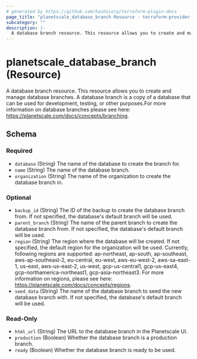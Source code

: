 ```yaml
---
# generated by https://github.com/hashicorp/terraform-plugin-docs
page_title: "planetscale_database_branch Resource - terraform-provider-planetscale"
subcategory: ""
description: |-
  A database branch resource. This resource allows you to create and manage database branches. A database branch is a copy of a database that can be used for development, testing, or other purposes.For more information on database branches please see here: https://planetscale.com/docs/concepts/branching.
---
```


# planetscale_database_branch (Resource)

A database branch resource. This resource allows you to create and manage database branches. A database branch is a copy of a database that can be used for development, testing, or other purposes.For more information on database branches please see here: https://planetscale.com/docs/concepts/branching.



<!-- schema generated by tfplugindocs -->
## Schema

### Required

- `database` (String) The name of the database to create the branch for.
- `name` (String) The name of the database branch.
- `organization` (String) The name of the organization to create the database branch in.

### Optional

- `backup_id` (String) The ID of the backup to create the database branch from. If not specified, the database's default branch will be used.
- `parent_branch` (String) The name of the parent branch to create the database branch from. If not specified, the database's default branch will be used.
- `region` (String) The region where the database will be created. If not specified, the default region for the organization will be used. Currently, following regions are supported: ap-northeast, ap-south, ap-southeast, aws-ap-southeast-2, eu-central, eu-west, aws-eu-west-2, aws-sa-east-1, us-east, aws-us-east-2, us-west, gcp-us-central1, gcp-us-east4, gcp-northamerica-northeast1, gcp-asia-northeast3. For more information on regions, please see here: https://planetscale.com/docs/concepts/regions.
- `seed_data` (String) The name of the database branch to seed the new database branch with. If not specified, the database's default branch will be used.

### Read-Only

- `html_url` (String) The URL to the database branch in the Planetscale UI.
- `production` (Boolean) Whether the database branch is a production branch.
- `ready` (Boolean) Whether the database branch is ready to be used.


